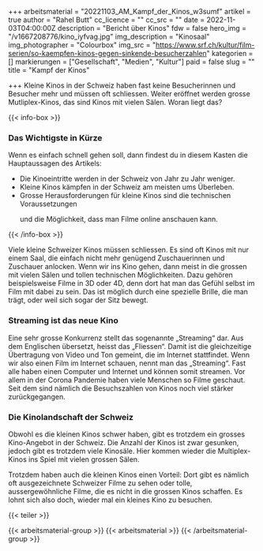 +++
arbeitsmaterial = "20221103_AM_Kampf_der_Kinos_w3sumf"
artikel = true
author = "Rahel Butt"
cc_licence = ""
cc_src = ""
date = 2022-11-03T04:00:00Z
description = "Bericht über Kinos"
fdw = false
hero_img = "/v1667208776/kino_iyfvag.jpg"
img_description = "Kinosaal"
img_photographer = "Colourbox"
img_src = "https://www.srf.ch/kultur/film-serien/so-kaempfen-kinos-gegen-sinkende-besucherzahlen"
kategorien = []
markierungen = ["Gesellschaft", "Medien", "Kultur"]
paid = false
slug = ""
title = "Kampf der Kinos"

+++
Kleine Kinos in der Schweiz haben fast keine Besucherinnen und Besucher mehr und müssen oft schliessen. Weiter eröffnet werden grosse Mutliplex-Kinos, das sind Kinos mit vielen Sälen. Woran liegt das?

  
{{< info-box >}} <h3>Das Wichtigste in Kürze</h3>

<p>Wenn es einfach schnell gehen soll, dann findest du in diesem Kasten die Hauptaussagen des Artikels:</p>

<ul>

<li>Die Kinoeintritte werden in der Schweiz von Jahr zu Jahr weniger.</li>

<li>Kleine Kinos kämpfen in der Schweiz am meisten ums Überleben.</li>

<li>Grosse Herausforderungen für kleine Kinos sind die technischen Voraussetzungen

und die Möglichkeit, dass man Filme online anschauen kann.</li>

</ul> {{< /info-box >}}

Viele kleine Schweizer Kinos müssen schliessen. Es sind oft Kinos mit nur einem Saal, die einfach nicht mehr genügend Zuschauerinnen und Zuschauer anlocken. Wenn wir ins Kino gehen, dann meist in die grossen mit vielen Sälen und tollen technischen Möglichkeiten. Dazu gehören beispielsweise Filme in 3D oder 4D, denn dort hat man das Gefühl selbst im Film mit dabei zu sein. Das ist möglich durch eine spezielle Brille, die man trägt, oder weil sich sogar der Sitz bewegt.

### Streaming ist das neue Kino

Eine sehr grosse Konkurrenz stellt das sogenannte „Streaming“ dar. Aus dem Englischen übersetzt, heisst das „Fliessen“. Damit ist die gleichzeitige Übertragung von Video und Ton gemeint, die im Internet stattfindet. Wenn wir also einen Film im Internet schauen, nennt man das „Streaming“. Fast alle haben einen Computer und Internet und können somit streamen. Vor allem in der Corona Pandemie haben viele Menschen so Filme geschaut. Seit dem sind nämlich die Besuchszahlen von Kinos noch viel stärker zurückgegangen.

### Die Kinolandschaft der Schweiz

Obwohl es die kleinen Kinos schwer haben, gibt es trotzdem ein grosses Kino-Angebot in der Schweiz. Die Anzahl der Kinos ist zwar gesunken, jedoch gibt es trotzdem viele Kinosäle. Hier kommen wieder die Multiplex-Kinos ins Spiel mit vielen grossen Sälen.

Trotzdem haben auch die kleinen Kinos einen Vorteil: Dort gibt es nämlich oft ausgezeichnete Schweizer Filme zu sehen oder tolle, aussergewöhnliche Filme, die es nicht in die grossen Kinos schaffen. Es lohnt sich also doch, wieder mal ein kleines Kino zu besuchen.

{{< teiler >}}

{{< arbeitsmaterial-group >}} {{< arbeitsmaterial >}} {{< /arbeitsmaterial-group >}}